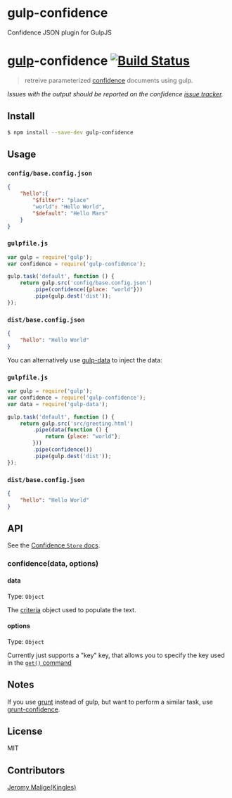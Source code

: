 gulp-confidence
===============

Confidence JSON plugin for GulpJS

# [gulp](http://gulpjs.com)-confidence [![Build Status](https://travis-ci.org/Kingles/gulp-confidence.svg?branch=master)](https://travis-ci.org/Kingles/gulp-confidence)

> retreive parameterized [confidence](https://github.com/hapijs/confidence) documents using gulp.


*Issues with the output should be reported on the confidence [issue tracker](https://github.com/hapijs/confidence).*


## Install

```sh
$ npm install --save-dev gulp-confidence
```


## Usage

### `config/base.config.json`

```json
{
	"hello":{
		"$filter": "place"
		"world": "Hello World",
		"$default": "Hello Mars"
	}
}
```

### `gulpfile.js`

```js
var gulp = require('gulp');
var confidence = require('gulp-confidence');

gulp.task('default', function () {
	return gulp.src('config/base.config.json')
		.pipe(confidence({place: "world"}))
		.pipe(gulp.dest('dist'));
});
```

### `dist/base.config.json`
```json
{
	"hello": "Hello World"
}
```


You can alternatively use [gulp-data](https://github.com/colynb/gulp-data) to inject the data:

### `gulpfile.js`
```js
var gulp = require('gulp');
var confidence = require('gulp-confidence');
var data = require('gulp-data');

gulp.task('default', function () {
	return gulp.src('src/greeting.html')
		.pipe(data(function () {
			return {place: "world"};
		}))
		.pipe(confidence())
		.pipe(gulp.dest('dist'));
});
```

### `dist/base.config.json`
```json
{
	"hello": "Hello World"
}
```


## API

See the [Confidence `Store` docs](https://github.com/hapijs/confidence#confidencestore).

### confidence(data, options)

#### data

Type: `Object`

The [criteria](https://github.com/hapijs/confidence#storegetkey-criteria) object used to populate the text.

#### options

Type: `Object`

Currently just supports a "key" key, that allows you to specify the key used in the [`get()` command](https://github.com/hapijs/confidence#storegetkey-criteria)


## Notes

If you use [grunt](http://gruntjs.com) instead of gulp, but want to perform a similar task, use [grunt-confidence](https://github.com/asilluron/grunt-confidence).


## License

MIT

## Contributors
[Jeromy Malige(Kingles)](http://github.com/kingles)

